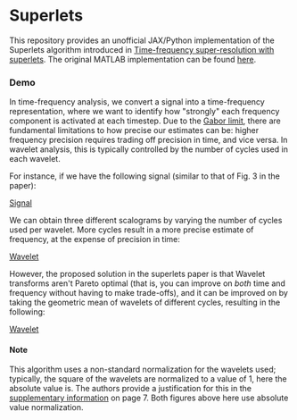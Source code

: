 # Superlets

This repository provides an unofficial JAX/Python implementation of the Superlets algorithm introduced in [Time-frequency super-resolution with superlets](https://www.nature.com/articles/s41467-020-20539-9). The original MATLAB implementation can be found [here](https://github.com/TransylvanianInstituteOfNeuroscience/Superlets).

### Demo
In time-frequency analysis, we convert a signal into a time-frequency representation, where we want to identify how "strongly" each frequency component is activated at each timestep. Due to the [Gabor limit](https://en.wikipedia.org/wiki/Uncertainty_principle#Signal_processing), there are fundamental limitations to how precise our estimates can be: higher frequency precision requires trading off precision in time, and vice versa. In wavelet analysis, this is typically controlled by the number of cycles used in each wavelet. 

For instance, if we have the following signal (similar to that of Fig. 3 in the paper):

[Signal](../images/signal.png?raw=true)

We can obtain three different scalograms by varying the number of cycles used per wavelet. More cycles result in a more precise estimate of frequency, at the expense of precision in time:

[Wavelet](../images/wavelet.png?raw=true)

However, the proposed solution in the superlets paper is that Wavelet transforms aren't Pareto optimal (that is, you can improve on *both* time and frequency without having to make trade-offs), and it can be improved on by taking the geometric mean of wavelets of different cycles, resulting in the following:

[Wavelet](../images/superlet.png?raw=true)

#### Note
This algorithm uses a non-standard normalization for the wavelets used; typically, the square of the wavelets are normalized to a value of 1, here the absolute value is. The authors provide a justification for this in the [supplementary information](https://static-content.springer.com/esm/art%3A10.1038%2Fs41467-020-20539-9/MediaObjects/41467_2020_20539_MOESM1_ESM.pdf) on page 7. Both figures above here use absolute value normalization.
